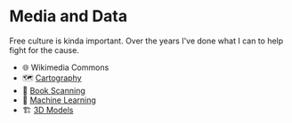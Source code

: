 # Media and Data

Free culture is kinda important. Over the years I've done what I can to help
fight for the cause.

* 🌐 Wikimedia Commons
* 🗺️ [Cartography](maps)
* 📖 [Book Scanning](archtivism)
* 🤖 [Machine Learning](ai)
* 🏗️ [3D Models](3d)

